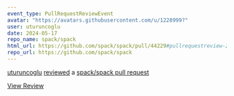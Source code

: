 ```yaml
---
event_type: PullRequestReviewEvent
avatar: "https://avatars.githubusercontent.com/u/1228999?"
user: uturuncoglu
date: 2024-05-17
repo_name: spack/spack
html_url: https://github.com/spack/spack/pull/44229#pullrequestreview-2062246799
repo_url: https://github.com/spack/spack
---
```


<a href='https://github.com/uturuncoglu' target='_blank'>uturuncoglu</a> <a href='https://github.com/spack/spack/pull/44229#pullrequestreview-2062246799' target='_blank'>reviewed</a> a <a href='https://github.com/spack/spack/pull/44229' target='_blank'>spack/spack pull request</a>

<small></small>

<a href='https://github.com/spack/spack/pull/44229#pullrequestreview-2062246799' target='_blank'>View Review</a>